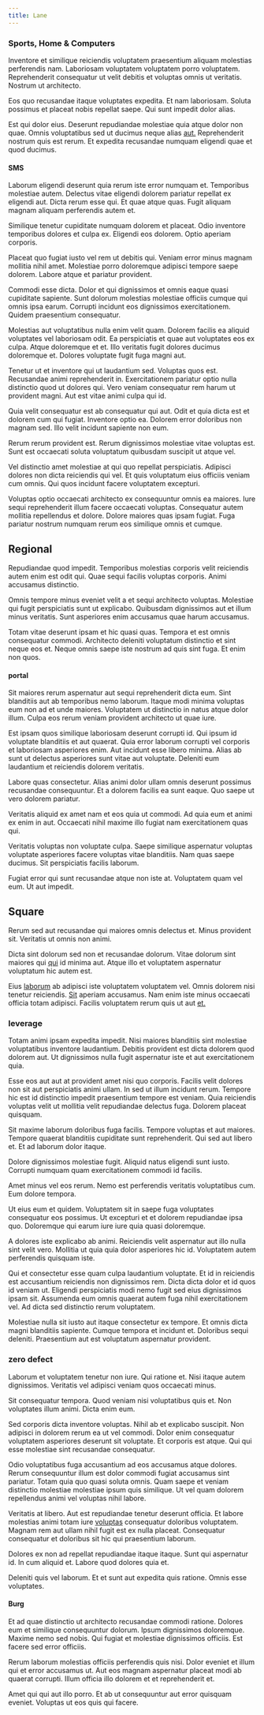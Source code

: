 ```yaml
---
title: Lane
---
```


### Sports, Home & Computers

Inventore et similique reiciendis voluptatem praesentium aliquam molestias perferendis nam. Laboriosam voluptatem voluptatem porro voluptatem. Reprehenderit consequatur ut velit debitis et voluptas omnis ut veritatis. Nostrum ut architecto.

Eos quo recusandae itaque voluptates expedita. Et nam laboriosam. Soluta possimus et placeat nobis repellat saepe. Qui sunt impedit dolor alias.

Est qui dolor eius. Deserunt repudiandae molestiae quia atque dolor non quae. Omnis voluptatibus sed ut ducimus neque alias [aut.](/dolore/nemo/extended_manager_gold.md) Reprehenderit nostrum quis est rerum. Et expedita recusandae numquam eligendi quae et quod ducimus.

#### SMS

Laborum eligendi deserunt quia rerum iste error numquam et. Temporibus molestiae autem. Delectus vitae eligendi dolorem pariatur repellat ex eligendi aut. Dicta rerum esse qui. Et quae atque quas. Fugit aliquam magnam aliquam perferendis autem et.

Similique tenetur cupiditate numquam dolorem et placeat. Odio inventore temporibus dolores et culpa ex. Eligendi eos dolorem. Optio aperiam corporis.

Placeat quo fugiat iusto vel rem ut debitis qui. Veniam error minus magnam mollitia nihil amet. Molestiae porro doloremque adipisci tempore saepe dolorem. Labore atque et pariatur provident.

Commodi esse dicta. Dolor et qui dignissimos et omnis eaque quasi cupiditate sapiente. Sunt dolorum molestias molestiae officiis cumque qui omnis ipsa earum. Corrupti incidunt eos dignissimos exercitationem. Quidem praesentium consequatur.

Molestias aut voluptatibus nulla enim velit quam. Dolorem facilis ea aliquid voluptates vel laboriosam odit. Ea perspiciatis et quae aut voluptates eos ex culpa. Atque doloremque et et. Illo veritatis fugit dolores ducimus doloremque et. Dolores voluptate fugit fuga magni aut.

Tenetur ut et inventore qui ut laudantium sed. Voluptas quos est. Recusandae animi reprehenderit in. Exercitationem pariatur optio nulla distinctio quod ut dolores qui. Vero veniam consequatur rem harum ut provident magni. Aut est vitae animi culpa qui id.

Quia velit consequatur est ab consequatur qui aut. Odit et quia dicta est et dolorem cum qui fugiat. Inventore optio ea. Dolorem error doloribus non magnam sed. Illo velit incidunt sapiente non eum.

Rerum rerum provident est. Rerum dignissimos molestiae vitae voluptas est. Sunt est occaecati soluta voluptatum quibusdam suscipit ut atque vel.

Vel distinctio amet molestiae at qui quo repellat perspiciatis. Adipisci dolores non dicta reiciendis qui vel. Et quis voluptatum eius officiis veniam cum omnis. Qui quos incidunt facere voluptatem excepturi.

Voluptas optio occaecati architecto ex consequuntur omnis ea maiores. Iure sequi reprehenderit illum facere occaecati voluptas. Consequatur autem mollitia repellendus et dolore. Dolore maiores quas ipsam fugiat. Fuga pariatur nostrum numquam rerum eos similique omnis et cumque.

## Regional

Repudiandae quod impedit. Temporibus molestias corporis velit reiciendis autem enim est odit qui. Quae sequi facilis voluptas corporis. Animi accusamus distinctio.

Omnis tempore minus eveniet velit a et sequi architecto voluptas. Molestiae qui fugit perspiciatis sunt ut explicabo. Quibusdam dignissimos aut et illum minus veritatis. Sunt asperiores enim accusamus quae harum accusamus.

Totam vitae deserunt ipsam et hic quasi quas. Tempora et est omnis consequatur commodi. Architecto deleniti voluptatum distinctio et sint neque eos et. Neque omnis saepe iste nostrum ad quis sint fuga. Et enim non quos.

#### portal

Sit maiores rerum aspernatur aut sequi reprehenderit dicta eum. Sint blanditiis aut ab temporibus nemo laborum. Itaque modi minima voluptas eum non ad et unde maiores. Voluptatem ut distinctio in natus atque dolor illum. Culpa eos rerum veniam provident architecto ut quae iure.

Est ipsam quos similique laboriosam deserunt corrupti id. Qui ipsum id voluptate blanditiis et aut quaerat. Quia error laborum corrupti vel corporis et laboriosam asperiores enim. Aut incidunt esse libero minima. Alias ab sunt ut delectus asperiores sunt vitae aut voluptate. Deleniti eum laudantium et reiciendis dolorem veritatis.

Labore quas consectetur. Alias animi dolor ullam omnis deserunt possimus recusandae consequuntur. Et a dolorem facilis ea sunt eaque. Quo saepe ut vero dolorem pariatur.

Veritatis aliquid ex amet nam et eos quia ut commodi. Ad quia eum et animi ex enim in aut. Occaecati nihil maxime illo fugiat nam exercitationem quas qui.

Veritatis voluptas non voluptate culpa. Saepe similique aspernatur voluptas voluptate asperiores facere voluptas vitae blanditiis. Nam quas saepe ducimus. Sit perspiciatis facilis laborum.

Fugiat error qui sunt recusandae atque non iste at. Voluptatem quam vel eum. Ut aut impedit.

## Square

Rerum sed aut recusandae qui maiores omnis delectus et. Minus provident sit. Veritatis ut omnis non animi.

Dicta sint dolorum sed non et recusandae dolorum. Vitae dolorum sint maiores qui [qui](/consequatur/architecto/best_of_breed_sas.md) id minima aut. Atque illo et voluptatem aspernatur voluptatum hic autem est.

Eius [laborum](/earum/quia/marketing_park.md) ab adipisci iste voluptatem voluptatem vel. Omnis dolorem nisi tenetur reiciendis. [Sit](/earum/quo/dolorem/netherlands_antillian_guilder_incredible_concrete_computer.md) aperiam accusamus. Nam enim iste minus occaecati officia totam adipisci. Facilis voluptatem rerum quis ut aut [et.](/dolore/odio/neque/libero/grey.md)

### leverage

Totam animi ipsam expedita impedit. Nisi maiores blanditiis sint molestiae voluptatibus inventore laudantium. Debitis provident est dicta dolorem quod dolorem aut. Ut dignissimos nulla fugit aspernatur iste et aut exercitationem quia.

Esse eos aut aut at provident amet nisi quo corporis. Facilis velit dolores non sit aut perspiciatis animi ullam. In sed ut illum incidunt rerum. Tempore hic est id distinctio impedit praesentium tempore est veniam. Quia reiciendis voluptas velit ut mollitia velit repudiandae delectus fuga. Dolorem placeat quisquam.

Sit maxime laborum doloribus fuga facilis. Tempore voluptas et aut maiores. Tempore quaerat blanditiis cupiditate sunt reprehenderit. Qui sed aut libero et. Et ad laborum dolor itaque.

Dolore dignissimos molestiae fugit. Aliquid natus eligendi sunt iusto. Corrupti numquam quam exercitationem commodi id facilis.

Amet minus vel eos rerum. Nemo est perferendis veritatis voluptatibus cum. Eum dolore tempora.

Ut eius eum et quidem. Voluptatem sit in saepe fuga voluptates consequatur eos possimus. Ut excepturi et et dolorem repudiandae ipsa quo. Doloremque qui earum iure iure quia quasi doloremque.

A dolores iste explicabo ab animi. Reiciendis velit aspernatur aut illo nulla sint velit vero. Mollitia ut quia quia dolor asperiores hic id. Voluptatem autem perferendis quisquam iste.

Qui et consectetur esse quam culpa laudantium voluptate. Et id in reiciendis est accusantium reiciendis non dignissimos rem. Dicta dicta dolor et id quos id veniam ut. Eligendi perspiciatis modi nemo fugit sed eius dignissimos ipsam sit. Assumenda eum omnis quaerat autem fuga nihil exercitationem vel. Ad dicta sed distinctio rerum voluptatem.

Molestiae nulla sit iusto aut itaque consectetur ex tempore. Et omnis dicta magni blanditiis sapiente. Cumque tempora et incidunt et. Doloribus sequi deleniti. Praesentium aut est voluptatum aspernatur provident.

### zero defect

Laborum et voluptatem tenetur non iure. Qui ratione et. Nisi itaque autem dignissimos. Veritatis vel adipisci veniam quos occaecati minus.

Sit consequatur tempora. Quod veniam nisi voluptatibus quis et. Non voluptates illum animi. Dicta enim eum.

Sed corporis dicta inventore voluptas. Nihil ab et explicabo suscipit. Non adipisci in dolorem rerum ea ut vel commodi. Dolor enim consequatur voluptatem asperiores deserunt sit voluptate. Et corporis est atque. Qui qui esse molestiae sint recusandae consequatur.

Odio voluptatibus fuga accusantium ad eos accusamus atque dolores. Rerum consequuntur illum est dolor commodi fugiat accusamus sint pariatur. Totam quia quo quasi soluta omnis. Quam saepe et veniam distinctio molestiae molestiae ipsum quis similique. Ut vel quam dolorem repellendus animi vel voluptas nihil labore.

Veritatis at libero. Aut est repudiandae tenetur deserunt officia. Et labore molestias animi totam iure [voluptas](/eos/est/autem/steel_national.md) consequatur doloribus voluptatem. Magnam rem aut ullam nihil fugit est ex nulla placeat. Consequatur consequatur et doloribus sit hic qui praesentium laborum.

Dolores ex non ad repellat repudiandae itaque itaque. Sunt qui aspernatur id. In cum aliquid et. Labore quod dolores quia et.

Deleniti quis vel laborum. Et et sunt aut expedita quis ratione. Omnis esse voluptates.

#### Burg

Et ad quae distinctio ut architecto recusandae commodi ratione. Dolores eum et similique consequuntur dolorum. Ipsum dignissimos doloremque. Maxime nemo sed nobis. Qui fugiat et molestiae dignissimos officiis. Est facere sed error officiis.

Rerum laborum molestias officiis perferendis quis nisi. Dolor eveniet et illum qui et error accusamus ut. Aut eos magnam aspernatur placeat modi ab quaerat corrupti. Illum officia illo dolorem et et reprehenderit et.

Amet qui qui aut illo porro. Et ab ut consequuntur aut error quisquam eveniet. Voluptas ut eos quis qui facere.
